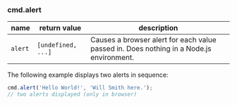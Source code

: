 ### cmd.alert

| name     | return value        | description   |
|----------|---------------------|---------------|
| `alert`  | `[undefined, ...]`  | Causes a browser alert for each value passed in. Does nothing in a Node.js environment. |

The following example displays two alerts in sequence:

```js
cmd.alert('Hello World!', 'Will Smith here.');
// two alerts displayed (only in browser)
```
